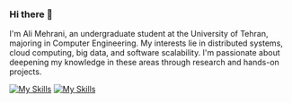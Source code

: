 ### Hi there 👋
I'm Ali Mehrani, an undergraduate student at the University of Tehran, majoring in Computer Engineering. My interests lie in distributed systems, cloud computing, big data, and software scalability. I'm passionate about deepening my knowledge in these areas through research and hands-on projects.

[![My Skills](https://skillicons.dev/icons?i=c,cpp,js,html,css,bootstrap,git,mysql)](https://skillicons.dev)
[![My Skills](https://skillicons.dev/icons?i=go,py,react,vscode,java,docker,graphql,nodejs)](https://skillicons.dev)

<!--
**alimrn001/alimrn001** is a ✨ _special_ ✨ repository because its `README.md` (this file) appears on your GitHub profile.

Here are some ideas to get you started:

- 🔭 I’m currently working on ...
- 🌱 I’m currently learning ...
- 👯 I’m looking to collaborate on ...
- 🤔 I’m looking for help with ...
- 💬 Ask me about ...
- 📫 How to reach me: ...
- 😄 Pronouns: ...
- ⚡ Fun fact: ...
-->
